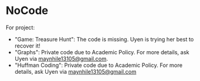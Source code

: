 # NoCode
For project: 
- "Game: Treasure Hunt": The code is missing. Uyen is trying her best to recover it!
- "Graphs": Private code due to Academic Policy. For more details, ask Uyen via maynhile13105@gmail.com.
- "Huffman Coding": Private code due to Academic Policy. For more details, ask Uyen via maynhile13105@gmail.com
